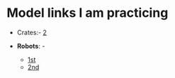 # Model links I am practicing

* Crates:- [2](https://sketchfab.com/3d-models/sci-fi-container-free-fa10bb74b2da49fb8ddc3e7b95e1e9a0)


* <strong>Robots</strong>: - 
    * [1st](https://sketchfab.com/3d-models/scouting-d3f5d4c5cecc41c3848a01c17ea57109)
    * [2nd](https://sketchfab.com/3d-models/obot-cute-robot-challenge-17fe944bd57941cabb698fe9d0a4f3c2)